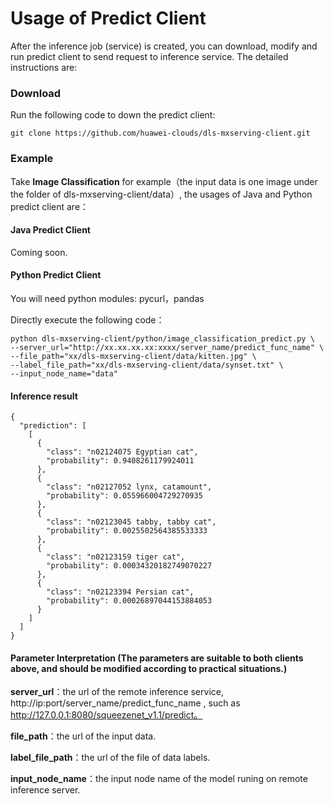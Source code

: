 # Usage of Predict Client 

After the inference job (service) is created, you can download, modify and run predict client to send request to inference service. The detailed instructions are:

### Download

Run the following code to down the predict client:

```
git clone https://github.com/huawei-clouds/dls-mxserving-client.git
```

### Example

Take **Image Classification** for example（the input data is one image under the folder of dls-mxserving-client/data）, the usages of Java and Python predict client are：

#### Java Predict Client

Coming soon.

#### Python Predict Client

You will need python modules: pycurl，pandas

Directly execute the following code：

```
python dls-mxserving-client/python/image_classification_predict.py \
--server_url="http://xx.xx.xx.xx:xxxx/server_name/predict_func_name" \
--file_path="xx/dls-mxserving-client/data/kitten.jpg" \
--label_file_path="xx/dls-mxserving-client/data/synset.txt" \
--input_node_name="data"
```

#### Inference result

```
{
  "prediction": [
    [
      {
        "class": "n02124075 Egyptian cat",
        "probability": 0.9408261179924011
      },
      {
        "class": "n02127052 lynx, catamount",
        "probability": 0.055966004729270935
      },
      {
        "class": "n02123045 tabby, tabby cat",
        "probability": 0.0025502564385533333
      },
      {
        "class": "n02123159 tiger cat",
        "probability": 0.00034320182749070227
      },
      {
        "class": "n02123394 Persian cat",
        "probability": 0.00026897044153884053
      }
    ]
  ]
}
```

#### Parameter Interpretation (The parameters are suitable to both clients above, and should be modified according to practical situations.)

**server_url**：the url of the remote inference service, http://ip:port/server_name/predict_func_name , such as  http://127.0.0.1:8080/squeezenet_v1.1/predict。

**file_path**：the url of the input data.

**label_file_path**：the url of the file of data labels.

**input_node_name**：the input node name of the model runing on remote inference server.

